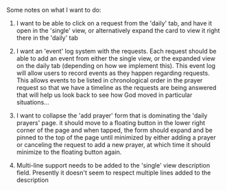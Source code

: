 Some notes on what I want to do:

1. I want to be able to click on a request from the 'daily' tab, and have it open in the 'single' view, or alternatively expand the card to view it right there in the 'daily' tab

1. I want an 'event' log system with the requests. Each request should be able to add an event from either the single view, or the expanded view on the daily tab (depending on how we implement this). This event log will allow users to record events as they happen regarding requests. This allows events to be listed in chronological order in the prayer request so that we have a timeline as the requests are being answered that will help us look back to see how God moved in particular situations...

1. I want to collapse the 'add prayer' form that is dominating the 'daily prayers' page. it should move to a floating button in the lower right corner of the page and when tapped, the form should expand and be pinned to the top of the page until minimized by either adding a prayer or canceling the request to add a new prayer, at which time it should minimize to the floating button again.

1. Multi-line support needs to be added to the 'single' view description field. Presently it doesn't seem to respect multiple lines added to the description 
